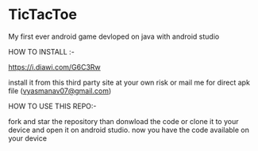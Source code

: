 # TicTacToe
My first ever android game devloped on java with android studio 

HOW TO INSTALL :-

https://i.diawi.com/G6C3Rw

install it from this third party site at your own risk or mail me for direct apk file (vyasmanav07@gmail.com)

HOW TO USE THIS REPO:-

fork and star the repository than donwload the code or clone it to your device
and open it on android studio.
now you have the code available on your device
